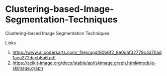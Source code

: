 # Clustering-based-Image-Segmentation-Techniques
Clustering-based Image Segmentation Techniques


Links
1. https://www.ai.codersarts.com/_files/ugd/90b6f2_8e0daf32779c4a70ad1aea272dccb6a6.pdf
2. https://scikit-image.org/docs/stable/api/skimage.graph.html#module-skimage.graph
